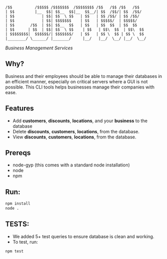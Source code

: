 ```
/$$          /$$$$$ /$$$$$$$  /$$$$$$$$ /$$   /$$ /$$   /$$
| $$         |__  $$| $$__  $$|__  $$__/| $$  /$$/| $$  /$$/
| $$            | $$| $$  \ $$   | $$   | $$ /$$/ | $$ /$$/ 
| $$            | $$| $$$$$$$    | $$   | $$$$$/  | $$$$$/  
| $$       /$$  | $$| $$__  $$   | $$   | $$  $$  | $$  $$  
| $$      | $$  | $$| $$  \ $$    | $$   | $$\  $$  | $$\  $$ 
| $$$$$$$$|  $$$$$$/| $$$$$$$/   | $$   | $$ \  $$ | $$ \  $$
|________/ \______/ |_______/     |__/   |__/  \__/ |__/  \__/
```
*Business Management Services*


## Why?
Business and their employees should be able to manage their databases in an efficient manner, especially on critical servers where a GUI is not possible. This CLI tools helps businesses manage their companies with ease.

## Features
- Add **customers**, **discounts**, **locations**, and your **business** to the database
- Delete **discounts**, **customers**, **locations**, from the database.
- View **discounts**, **customers**, **locations**, from the database.

## Prereqs 

- node-gyp (this comes with a standard node installation)
- node 
- npm 

## Run:
```sh 
npm install
node .
```


## TESTS: 

- We added 5+ test queries to ensure database is clean and working. 
- To test, run:

```sh
npm test
```
